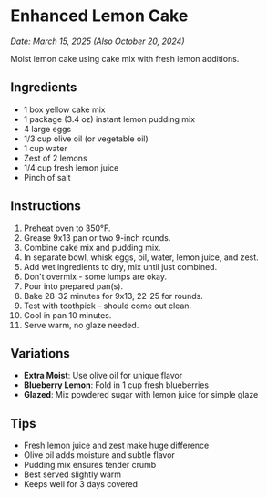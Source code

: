 # Enhanced Lemon Cake

*Date: March 15, 2025 (Also October 20, 2024)*

Moist lemon cake using cake mix with fresh lemon additions.

## Ingredients
- 1 box yellow cake mix
- 1 package (3.4 oz) instant lemon pudding mix
- 4 large eggs
- 1/3 cup olive oil (or vegetable oil)
- 1 cup water
- Zest of 2 lemons
- 1/4 cup fresh lemon juice
- Pinch of salt

## Instructions
1. Preheat oven to 350°F.
2. Grease 9x13 pan or two 9-inch rounds.
3. Combine cake mix and pudding mix.
4. In separate bowl, whisk eggs, oil, water, lemon juice, and zest.
5. Add wet ingredients to dry, mix until just combined.
6. Don't overmix - some lumps are okay.
7. Pour into prepared pan(s).
8. Bake 28-32 minutes for 9x13, 22-25 for rounds.
9. Test with toothpick - should come out clean.
10. Cool in pan 10 minutes.
11. Serve warm, no glaze needed.

## Variations
- **Extra Moist**: Use olive oil for unique flavor
- **Blueberry Lemon**: Fold in 1 cup fresh blueberries
- **Glazed**: Mix powdered sugar with lemon juice for simple glaze

## Tips
- Fresh lemon juice and zest make huge difference
- Olive oil adds moisture and subtle flavor
- Pudding mix ensures tender crumb
- Best served slightly warm
- Keeps well for 3 days covered
